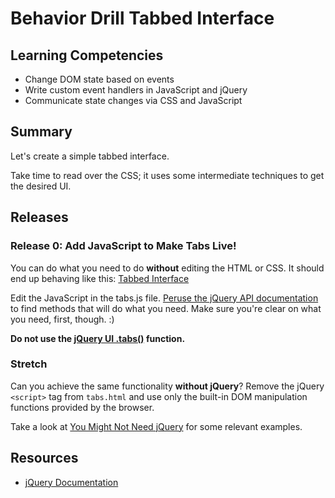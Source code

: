# Behavior Drill Tabbed Interface

## Learning Competencies
* Change DOM state based on events
* Write custom event handlers in JavaScript and jQuery
* Communicate state changes via CSS and JavaScript

## Summary
Let's create a simple tabbed interface.

Take time to read over the CSS; it uses some intermediate techniques to get the desired UI.

## Releases

### Release 0: Add JavaScript to Make Tabs Live!
You can do what you need to do **without** editing the HTML or CSS. It should end up behaving like this: [Tabbed Interface](https://vimeo.com/123216091)

Edit the JavaScript in the tabs.js file. [Peruse the jQuery API documentation][jqueryapi] to find methods that will do what you need. Make sure you're clear on what you need, first, though. :)

**Do not use the [jQuery UI .tabs()](http://jqueryui.com/tabs/) function.**

### Stretch
Can you achieve the same functionality **without jQuery**? Remove the jQuery `<script>` tag from `tabs.html` and use only the built-in DOM manipulation functions provided by the browser.

Take a look at [You Might Not Need jQuery](http://youmightnotneedjquery.com/) for some relevant examples.

## Resources
* [jQuery Documentation][jqueryapi]

[jqueryapi]: http://api.jquery.com/
